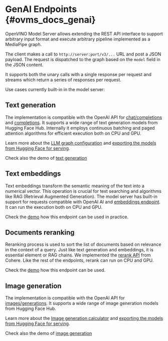 # GenAI Endpoints {#ovms_docs_genai}

OpenVINO Model Server allows extending the REST API interface to support arbitrary input format and execute arbitrary pipeline implemented as a MediaPipe graph.

The client makes a call to `http://server:port/v3/...` URL and post a JSON payload. The request is dispatched to the graph based on the `model` field in the JSON content.

It supports both the unary calls with a single response per request and streams which return a series of responses per request.

Use cases currently built-in in the model server:


## Text generation

The implementation is compatible with the OpenAI API for [chat/completions](./model_server_rest_api_chat.md) and [completions](./model_server_rest_api_completions.md).
It supports a wide range of text generation models from Hugging Face Hub.
Internally it employs continuous batching and paged attention algorithms for efficient execution both on CPU and GPU.

Learn more about the [LLM graph configuration](./llm/reference.md) and [exporting the models from Hugging Face for serving](../demos/common/export_models/README.md).

Check also the demo of [text generation](../demos/continuous_batching/README.md)


## Text embeddings

Text embeddings transform the semantic meaning of the text into a numerical vector. This operation is crucial for text searching and algorithms like RAG (Retrieval Augmented Generation).
The model server has built-in support for requests compatible with OpenAI AI and [embeddings endpoint](./model_server_rest_api_embeddings.md).
It can run the execution both on CPU and GPU.

Check the [demo](../demos/embeddings/README.md) how this endpoint can be used in practice. 


## Documents reranking

Reranking process is used to sort the list of documents based on relevance in the context of a query. Just like text generation and embeddings, it is essential element or RAG chains.
We implemented the [rerank API](./model_server_rest_api_rerank.md) from Cohere.
Like the rest of the endpoints, rerank can run on CPU and GPU.

Check the [demo](../demos/rerank/README.md) how this endpoint can be used.


## Image generation

The implementation is compatible with the OpenAI API for [images/generations](./model_server_rest_api_image_generation.md).
It supports a wide range of image generation models from Hugging Face Hub.

Learn more about the [Image generation calculator](./image_generation/reference.md) and [exporting the models from Hugging Face for serving](../demos/common/export_models/README.md).

Check also the demo of [image generation](../demos/image_generation/README.md)





